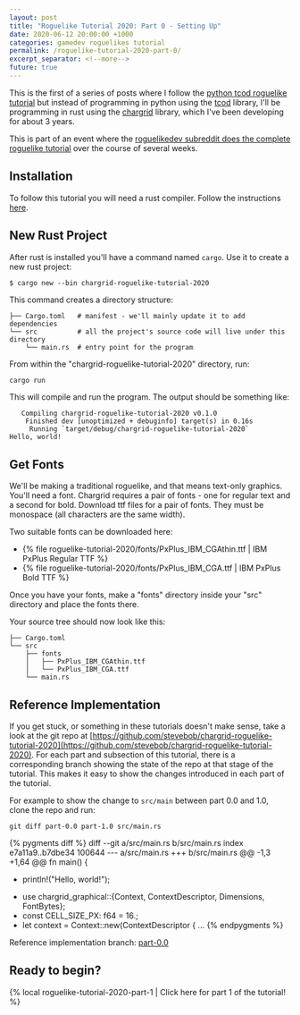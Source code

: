 ```yaml
---
layout: post
title: "Roguelike Tutorial 2020: Part 0 - Setting Up"
date: 2020-06-12 20:00:00 +1000
categories: gamedev roguelikes tutorial
permalink: /roguelike-tutorial-2020-part-0/
excerpt_separator: <!--more-->
future: true
---
```


This is the first of a series of posts where I follow the
[python tcod roguelike tutorial](http://rogueliketutorials.com/)
but instead of programming in python using the
[tcod](https://github.com/libtcod/libtcod) library, I'll be programming
in rust using the [chargrid](https://github.com/stevebob/chargrid)
library, which I've been developing for about 3 years.

This is part of an event where the [roguelikedev subreddit does the complete
roguelike tutorial](https://www.reddit.com/r/roguelikedev/comments/grccvt/roguelikedev_does_the_complete_roguelike_tutorial/)
over the course of several weeks.

<!--more-->

## Installation

To follow this tutorial you will need a rust compiler. Follow the instructions [here](https://www.rust-lang.org/tools/install).

## New Rust Project

After rust is installed you'll have a command named `cargo`. Use it to create a new rust project:

```
$ cargo new --bin chargrid-roguelike-tutorial-2020
```

This command creates a directory structure:

```
├── Cargo.toml   # manifest - we'll mainly update it to add dependencies
└── src          # all the project's source code will live under this directory
    └── main.rs  # entry point for the program
```

From within the "chargrid-roguelike-tutorial-2020" directory, run:

```bash
cargo run
```

This will compile and run the program. The output should be something like:

```
   Compiling chargrid-roguelike-tutorial-2020 v0.1.0
    Finished dev [unoptimized + debuginfo] target(s) in 0.16s
     Running `target/debug/chargrid-roguelike-tutorial-2020`
Hello, world!

```

## Get Fonts

We'll be making a traditional roguelike, and that means text-only graphics.
You'll need a font. Chargrid requires a pair of fonts - one for regular text and a second for bold.
Download ttf files for a pair of fonts. They must be monospace (all characters are the same width).

Two suitable fonts can be downloaded here:

- {% file roguelike-tutorial-2020/fonts/PxPlus_IBM_CGAthin.ttf | IBM PxPlus Regular TTF %}
- {% file roguelike-tutorial-2020/fonts/PxPlus_IBM_CGA.ttf | IBM PxPlus Bold TTF %}

Once you have your fonts, make a "fonts" directory inside your "src" directory and place the
fonts there.

Your source tree should now look like this:
```
├── Cargo.toml
└── src
    ├── fonts
    │   ├── PxPlus_IBM_CGAthin.ttf
    │   └── PxPlus_IBM_CGA.ttf
    └── main.rs
```
## Reference Implementation

If you get stuck, or something in these tutorials doesn't make sense, take a look at the git repo at
[https://github.com/stevebob/chargrid-roguelike-tutorial-2020](https://github.com/stevebob/chargrid-roguelike-tutorial-2020).
For each part and subsection of this tutorial, there is a corresponding branch showing the state of the repo
at that stage of the tutorial. This makes it easy to show the changes introduced in each part of the tutorial.

For example to show the change to `src/main` between part 0.0 and 1.0, clone the repo and run:
```
git diff part-0.0 part-1.0 src/main.rs
```

{% pygments diff %}
diff --git a/src/main.rs b/src/main.rs
index e7a11a9..b7dbe34 100644
--- a/src/main.rs
+++ b/src/main.rs
@@ -1,3 +1,64 @@
 fn main() {
-    println!("Hello, world!");
+    use chargrid_graphical::{Context, ContextDescriptor, Dimensions, FontBytes};
+    const CELL_SIZE_PX: f64 = 16.;
+    let context = Context::new(ContextDescriptor {
...
{% endpygments %}

Reference implementation branch: [part-0.0](https://github.com/stevebob/chargrid-roguelike-tutorial-2020/tree/part-0.0)

## Ready to begin?

{% local roguelike-tutorial-2020-part-1 | Click here for part 1 of the tutorial! %}
